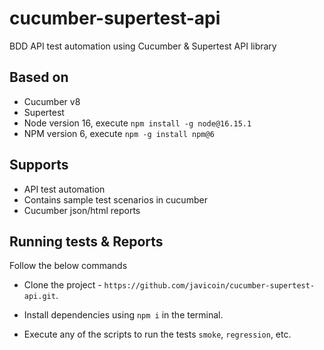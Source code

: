 # cucumber-supertest-api

BDD API test automation using Cucumber & Supertest API library

## Based on

- Cucumber v8
- Supertest
- Node version 16, execute `npm install -g node@16.15.1`
- NPM version 6, execute `npm -g install npm@6`

## Supports

- API test automation
- Contains sample test scenarios in cucumber
- Cucumber json/html reports

## Running tests & Reports

Follow the below commands 
- Clone the project - `https://github.com/javicoin/cucumber-supertest-api.git`.

- Install dependencies using `npm i` in the terminal.

- Execute any of the scripts to run the tests `smoke`, `regression`, etc.
